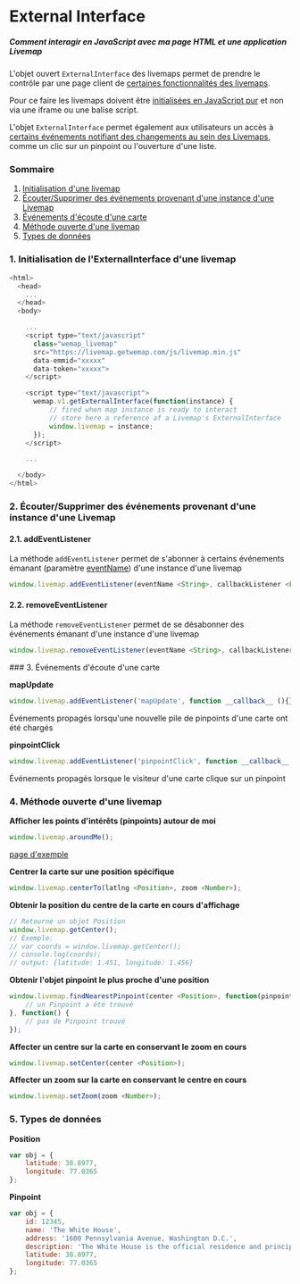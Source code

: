 # External Interface
##### Comment interagir en JavaScript avec ma page HTML et une application Livemap

L'objet ouvert `ExternalInterface` des livemaps permet de prendre le contrôle par une page client de [certaines fonctionnalités des livemaps](#publics_methods).

Pour ce faire les livemaps doivent être [initialisées en JavaScript pur](#init_native_javascript) et non via une iframe ou une balise script.

L'objet `ExternalInterface` permet également aux utilisateurs un accès à [certains événements notifiant des changements au sein des Livemaps](#events), comme un clic sur un pinpoint ou l'ouverture d'une liste.

### Sommaire

1. [Initialisation d'une livemap](#init_native_javascript)
2. [Écouter/Supprimer des événements provenant d'une instance d'une Livemap](#externals_listeners)
3. [Événements d'écoute d'une carte](#events)
4. [Méthode ouverte d'une livemap](#methods)
5. [Types de données](#types)

<a name="init_native_javascript"></a>
### 1. Initialisation de l'ExternalInterface d'une livemap

```javascript
<html>
  <head>
    ...
  </head>
  <body>

    ...
    <script type="text/javascript"
      class="wemap_livemap"
      src="https://livemap.getwemap.com/js/livemap.min.js"
      data-emmid="xxxxx"
      data-token="xxxxx">
    </script>

    <script type="text/javascript">
      wemap.v1.getExternalInterface(function(instance) {
          // fired when map instance is ready to interact
          // store here a reference af a Livemap's ExternalInterface
          window.livemap = instance;
      });
    </script>

    ...

  </body>
</html>
```

<a name="externals_listeners"></a>
### 2. Écouter/Supprimer des événements provenant d'une instance d'une Livemap

#### 2.1. addEventListener

La méthode `addEventListener` permet de s'abonner à certains événements émanant (paramètre [eventName](#events)) d'une instance d'une livemap

```javascript
window.livemap.addEventListener(eventName <String>, callbackListener <Function>);
```

#### 2.2. removeEventListener

La méthode `removeEventListener` permet de se désabonner des événements émanant d'une instance d'une livemap

```javascript
window.livemap.removeEventListener(eventName <String>, callbackListener <Function>);
```

<a name="events" />
### 3. Événements d'écoute d'une carte

**mapUpdate**

```javascript
window.livemap.addEventListener('mapUpdate', function __callback__ (){});
```
Événements propagés lorsqu'une nouvelle pile de pinpoints d'une carte ont été chargés

**pinpointClick**

```javascript
window.livemap.addEventListener('pinpointClick', function __callback__ (){});
```
Événements propagés lorsque le visiteur d'une carte clique sur un pinpoint

<a name="methods"></a>
### 4. Méthode ouverte d'une livemap

**Afficher les points d'intérêts (pinpoints) autour de moi**

```javascript
window.livemap.aroundMe();
```

[page d'exemple](https://github.com/wemap/welcome/blob/master/examples/external_interface/around_me.html)

**Centrer la carte sur une position spécifique**

```javascript
window.livemap.centerTo(latlng <Position>, zoom <Number>);
```

**Obtenir la position du centre de la carte en cours d'affichage**

```javascript
// Retourne un objet Position
window.livemap.getCenter();
// Exemple:
// var coords = window.livemap.getCenter();
// console.log(coords);
// output: {latitude: 1.451, longitude: 1.456}
```

**Obtenir l'objet pinpoint le plus proche d'une position**

```javascript
window.livemap.findNearestPinpoint(center <Position>, function(pinpoint) {
    // un Pinpoint a été trouvé
}, function() {
    // pas de Pinpoint trouvé
});
```

**Affecter un centre sur la carte en conservant le zoom en cours**

```javascript
window.livemap.setCenter(center <Position>);
```

**Affecter un zoom sur la carte en conservant le centre en cours**

```javascript
window.livemap.setZoom(zoom <Number>);
```

<a name="types"></a>
### 5. Types de données

**Position**

```javascript
var obj = {
    latitude: 38.8977,
    longitude: 77.0365
};
```

**Pinpoint**
```javascript
var obj = {
    id: 12345,
    name: 'The White House',
    address: '1600 Pennsylvania Avenue, Washington D.C.',
    description: 'The White House is the official residence and principal workplace of the President of the United States.',
    latitude: 38.8977,
    longitude: 77.0365
};
```
